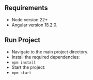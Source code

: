 ## Requirements 
- Node version 22+
- Angular version 18.2.0.


## Run Project
- Navigate to the main project directory.
- Install the required dependencies:
- `npm install`
- Start the project:
- `npm start`
